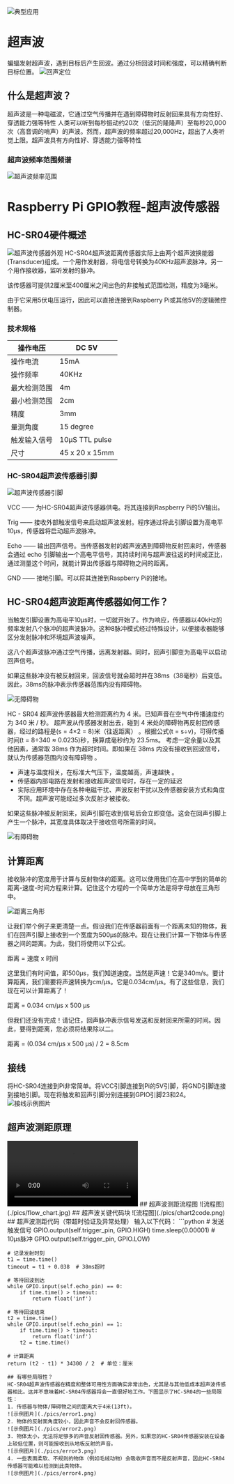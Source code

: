 ![典型应用](./pics/usage.GIF)
# 超声波
蝙蝠发射超声波，遇到目标后产生回波。通过分析回波时间和强度，可以精确判断目标位置。
![回声定位](https://ts1.tc.mm.bing.net/th/id/R-C.4edea0a3749ec417b9e6bc3985db5adb?rik=i4TZ5eLrkpyjig&riu=http%3a%2f%2fn.sinaimg.cn%2fsinakd20123%2f98%2fw1098h600%2f20210119%2fac13-khxeamv6555224.jpg&ehk=E3miaUbFGpNv7bA0ejWbwbnTovzi%2bUhHetPddhJ9sLk%3d&risl=&pid=ImgRaw&r=0)

## 什么是超声波？
超声波是一种电磁波，它通过空气传播并在遇到障碍物时反射回来具有方向性好、穿透能力强等特性
人类可以听到每秒振动约20次（低沉的隆隆声）至每秒20,000次（高音调的哨声）的声波。然而，超声波的频率超过20,000Hz，超出了人类听觉上限。超声波具有方向性好、穿透能力强等特性

### 超声波频率范围频谱
![超声波频率范围](https://img2023.cnblogs.com/blog/2829072/202305/2829072-20230520163327969-25370657.png)
# Raspberry Pi GPIO教程-超声波传感器

## HC-SR04硬件概述
![超声波传感器外观](https://www.zunxiang18.com/uploads/allimg/180727/150S91517-0.jpg)
HC-SR04超声波距离传感器实际上由两个超声波换能器(Transducer)组成。一个用作发射器，将电信号转换为40KHz超声波脉冲。另一个用作接收器，监听发射的脉冲。

该传感器可提供2厘米至400厘米之间出色的非接触式范围检测，精度为3毫米。

由于它采用5伏电压运行，因此可以直接连接到Raspberry Pi或其他5V的逻辑微控制器。

### 技术规格
|操作电压|DC 5V|
|----|----|
|操作电流|15mA|
|操作频率|40KHz|
|最大检测范围|4m|
|最小检测范围|2cm|
|精度|3mm|
|量测角度|15 degree|
|触发输入信号|10µS TTL pulse|
|尺寸|45 x 20 x 15mm|

### HC-SR04超声波传感器引脚

![超声波传感器引脚](./pics/超声波引脚图.png)

VCC —— 为HC-SR04超声波传感器供电。将其连接到Raspberry Pi的5V输出。

Trig —— 接收外部触发信号来启动超声波发射。程序通过将此引脚设置为高电平10µs，传感器将启动超声波脉冲。

Echo —— 输出回声信号。当传感器发射的超声波遇到障碍物反射回来时，传感器会通过 echo 引脚输出一个高电平信号，其持续时间与超声波往返的时间成正比，通过测量这个时间，就能计算出传感器与障碍物之间的距离。

GND —— 接地引脚。可以将其连接到Raspberry Pi的接地。

## HC-SR04超声波距离传感器如何工作？
当触发引脚设置为高电平10µs时，一切就开始了。作为响应，传感器以40kHz的频率发射八个脉冲的超声波脉冲。这种8脉冲模式经过特殊设计，以便接收器能够区分发射脉冲和环境超声波噪声。

这八个超声波脉冲通过空气传播，远离发射器。同时，回声引脚变为高电平以启动回声信号。

如果这些脉冲没有被反射回来，回波信号就会超时并在38ms（38毫秒）后变低。因此，38ms的脉冲表示传感器范围内没有障碍物。

![无障碍物](./pics/无障碍.gif)

HC - SR04 超声波传感器最大检测距离约为 4 米。已知声音在空气中传播速度约为 340 米 / 秒。
超声波从传感器发射出去，碰到 4 米处的障碍物再反射回传感器，经过的路程是\(s = 4×2 = 8\)米（往返距离） 。根据公式\(t = s÷v\)，可得传播时间\(t = 8÷340 ≈ 0.0235\)秒，换算成毫秒约为 23.5ms。
考虑一定余量以及其他因素，通常取 38ms 作为超时时间。即如果在 38ms 内没有接收到回波信号，就认为传感器范围内没有障碍物 。
- 声速与温度相关，在标准大气压下，温度越高，声速越快 。
- 传感器内部电路在发射和接收超声波信号时，存在一定的延迟
- 实际应用环境中存在各种电磁干扰、声波反射干扰以及传感器安装方式和角度不同。超声波可能经过多次反射才被接收。

如果这些脉冲被反射回来，回声引脚在收到信号后会立即变低。这会在回声引脚上产生一个脉冲，其宽度具体取决于接收信号所需的时间。

![有障碍物](./pics/有障碍.gif)

## 计算距离
接收脉冲的宽度用于计算与反射物体的距离。这可以使用我们在高中学到的简单的距离-速度-时间方程来计算。记住这个方程的一个简单方法是将字母放在三角形中。

![距离三角形](./pics/距离三角.png)  

让我们举个例子来更清楚一点。假设我们在传感器前面有一个距离未知的物体，我们在回声引脚上接收到一个宽度为500µs的脉冲。现在让我们计算一下物体与传感器之间的距离。为此，我们将使用以下公式。

距离 = 速度 x 时间

这里我们有时间值，即500µs，我们知道速度。当然是声速！它是340m/s。要计算距离，我们需要将声速转换为cm/µs。它是0.034cm/μs。有了这些信息，我们现在可以计算距离了！

距离 = 0.034 cm/µs x 500 µs

但我们还没有完成！请记住，回声脉冲表示信号发送和反射回来所需的时间。因此，要得到距离，您必须将结果除以二。

距离 = (0.034 cm/µs x 500 µs) / 2 = 8.5cm

## 接线
将HC-SR04连接到Pi非常简单。将VCC引脚连接到Pi的5V引脚，将GND引脚连接到接地引脚。现在将触发和回声引脚分别连接到GPIO引脚23和24。
![接线示例图片](./pics/连接图.png)
## 超声波测距原理
<video src="https://gitee.com/mylylka/video/raw/master/超声测距.mov" controls>
  你的浏览器不支持video标签。
</video>
## 超声波测距流程图
![流程图](./pics/flow_chart.jpg)
## 超声波关键代码块
![流程图](./pics/chart2code.png)
## 超声波测距代码（带超时验证及异常处理）
输入以下代码：
```python
    # 发送触发信号
    GPIO.output(self.trigger_pin, GPIO.HIGH)
    time.sleep(0.00001)  # 10μs脉冲
    GPIO.output(self.trigger_pin, GPIO.LOW)
            
    # 记录发射时刻
    t1 = time.time()
    timeout = t1 + 0.038  # 38ms超时
            
    # 等待回波到达
    while GPIO.input(self.echo_pin) == 0:
        if time.time() > timeout:
            return float('inf')
            
    # 等待回波结束
    t2 = time.time()
    while GPIO.input(self.echo_pin) == 1:
        if time.time() > timeout:
            return float('inf')
        t2 = time.time()
            
    # 计算距离
    return (t2 - t1) * 34300 / 2  # 单位：厘米

```
## 有哪些局限性？
HC-SR04超声波传感器在精度和整体可用性方面确实非常出色，尤其是与其他低成本超声波传感器相比。这并不意味着HC-SR04传感器将会一直很好地工作。下图显示了HC-SR04的一些局限性：
1. 传感器与物体/障碍物之间的距离大于4米(13ft)。
![示例图片](./pics/error1.png)
2. 物体的反射面角度较小，因此声音不会反射回传感器。
![示例图片](./pics/error2.png)
3. 物体太小，无法将足够多的声音反射回传感器。另外，如果您的HC-SR04传感器安装在设备上较低位置，则可能接收到从地板反射的声音。
![示例图片](./pics/error3.png)
4. 一些表面柔软、不规则的物体（例如毛绒动物）会吸收声音而不是反射声音，因此HC-SR04传感器可能难以检测到此类物体。
![示例图片](./pics/error4.png)
